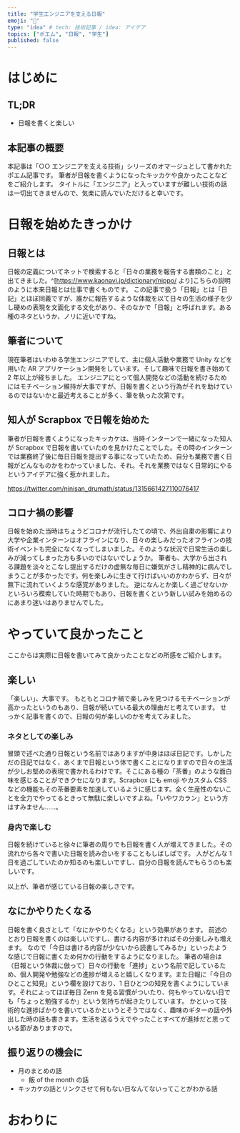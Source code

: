 ```yaml
---
title: "学生エンジニアを支える日報"
emoji: "🌮"
type: "idea" # tech: 技術記事 / idea: アイデア
topics: ["ポエム", "日報", "学生"]
published: false
---
```


# はじめに

## TL;DR

- 日報を書くと楽しい

## 本記事の概要

<!-- textlint-disable -->

本記事は「○○ エンジニアを支える技術」シリーズのオマージュとして書かれたポエム記事です。
筆者が日報を書くようになったキッカケや良かったことなどをご紹介します。
タイトルに「エンジニア」と入っていますが難しい技術の話は一切出てきませんので、気楽に読んでいただけると幸いです。

<!-- textlint-enable -->

# 日報を始めたきっかけ

## 日報とは

日報の定義についてネットで検索すると「日々の業務を報告する書類のこと」と出てきました。^[https://www.kaonavi.jp/dictionary/nippo/ より]こちらの説明のように本来日報とは仕事で書くものです。
この記事で扱う「日報」とは「日記」とほぼ同義ですが、誰かに報告するような体裁を以て日々の生活の様子を少し硬めの表現を文面化する文化があり、そのなかで「日報」と呼ばれます。ある種のネタというか、ノリに近いですね。

## 筆者について

現在筆者はいわゆる学生エンジニアでして、主に個人活動や業務で Unity などを用いた AR アプリケーション開発をしています。そして趣味で日報を書き始めて 2 年以上が経ちました。
エンジニアにとって個人開発などの活動を続けるためにはモチベーション維持が大事ですが、日報を書くという行為がそれを助けているのではないかと最近考えることが多く、筆を執った次第です。

## 知人が Scrapbox で日報を始めた

筆者が日報を書くようになったキッカケは、当時インターンで一緒になった知人が Scrapbox で日報を書いていたのを見かけたことでした。その時のインターンでは業務終了後に毎日日報を提出する事になっていたため、自分も業務で書く日報がどんなものかをわかっていました、それ。それを業務ではなく日常的にやるというアイデアに強く惹かれました。

https://twitter.com/ninisan_drumath/status/1315661427110076417

## コロナ禍の影響

日報を始めた当時はちょうどコロナが流行したての頃で、外出自粛の影響により大学や企業インターンはオフラインになり、日々の楽しみだったオフラインの技術イベントも完全になくなってしまいました。そのような状況で日常生活の楽しみが減ってしまった方も多いのではないでしょうか。
筆者も、大学から出される課題を淡々とこなし提出するだけの虚無な毎日に嫌気がさし精神的に病んでしまうことが多かったです。何を楽しみに生きて行けばいいのかわからず、日々が無下に流れていくような感覚がありました。
逆になんとか楽しく過ごせないかといろいろ模索していた時期でもあり、日報を書くという新しい試みを始めるのにあまり迷いはありませんでした。

# やっていて良かったこと

ここからは実際に日報を書いてみて良かったことなどの所感をご紹介します。

## 楽しい

「楽しい」、大事です。
もともとコロナ禍で楽しみを見つけるモチベーションが高かったというのもあり、日報が続いている最大の理由だと考えています。
せっかく記事を書くので、日報の何が楽しいのかを考えてみました。

### ネタとしての楽しみ

冒頭で述べた通り日報という名前ではありますが中身はほぼ日記です。しかしただの日記ではなく、あくまで日報という体で書くことになりますので日々の生活が少しお堅めの表現で書かれるわけです。そこにある種の「茶番」のような面白味を感じることができクセになります。Scrapbox にも emoji やカスタム CSS などの機能もその茶番要素を加速しているように感じます。全く生産性のないことを全力でやってるときって無駄に楽しいですよね。「いやワカラン」という方はすみません......。

### 身内で楽しむ

日報を続けていると徐々に筆者の周りでも日報を書く人が増えてきました。その流れから各々で書いた日報を読み合いをすることもしばしばです。
人がどんな 1 日を過ごしていたのか知るのも楽しいですし、自分の日報を読んでもらうのも楽しいです。

以上が、筆者が感じている日報の楽しさです。

## なにかやりたくなる

日報を書く良さとして「なにかやりたくなる」という効果があります。
前述のとおり日報を書くのは楽しいですし、書ける内容が多ければその分楽しみも増えます。
なので「今日は書ける内容が少ないから読書してみるか」といったような感じで日報に書くため何かの行動をするようになりました。
筆者の場合は（日報という体裁に倣って）日々の行動を「進捗」という名前で記しているため、個人開発や勉強などの進捗が増えると嬉しくなります。また日報に「今日のひとこと知見」という欄を設けており、1 日ひとつの知見を書くようにしています。それによってほぼ毎日 Zenn を見る習慣がついたり、何もやっていない日でも「ちょっと勉強するか」という気持ちが起きたりしています。
かといって技術的な進捗ばかりを書いているかというとそうではなく、趣味のギターの話や外出した時の話も書きます。生活を送るうえでやったことすべてが進捗だと思っている節がありますので。

## 振り返りの機会に

- 月のまとめの話
  - 飯 of the month の話
- キッカケの話とリンクさせて何もない日なんてないってことがわかる話

# おわりに
